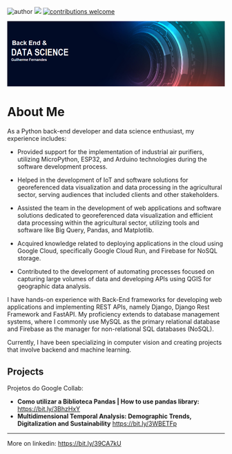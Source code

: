 ![author](https://img.shields.io/badge/author-Gui_Fernandes-red.svg) [![](https://img.shields.io/badge/python-3.7+-blue.svg)](https://www.python.org/downloads/release/python-365/) [![contributions welcome](https://img.shields.io/badge/contributions-welcome-brightgreen.svg?style=flat)](https://github.com/carlosfab/data_science/issues)

<p align="center">
  <img src="Banner 2.0.png" >
</p>

# About Me

 As a Python back-end developer and data science enthusiast, my experience includes:

 - Provided support for the implementation of industrial air purifiers, utilizing MicroPython, ESP32, and Arduino technologies during the software development process.

 - Helped in the development of IoT and software solutions for georeferenced data visualization and data processing in the agricultural sector, serving audiences that included clients and other stakeholders.

 - Assisted the team in the development of web applications and software solutions dedicated to georeferenced data visualization and efficient data processing within the agricultural sector, utilizing tools and software like Big Query, Pandas, and Matplotlib.

 - Acquired knowledge related to deploying applications in the cloud using Google Cloud, specifically Google Cloud Run, and Firebase for NoSQL storage.

 - Contributed to the development of automating processes focused on capturing large volumes of data and developing APIs using QGIS for geographic data analysis.

 I have hands-on experience with Back-End frameworks for developing web applications and implementing REST APIs, namely Django, Django Rest Framework and FastAPI. My proficiency extends to database management systems, where I commonly use MySQL as the primary relational database and Firebase as the manager for non-relational SQL databases (NoSQL).

Currently, I have been specializing in computer vision and creating projects that involve backend and machine learning. 

## Projects
Projetos do Google Collab:

* **Como utilizar a Biblioteca Pandas | How to use pandas library:** https://bit.ly/3BhzHxY
* **Multidimensional Temporal Analysis: Demographic Trends, Digitalization and Sustainability** https://bit.ly/3WBETFp
--------------------------------------------------------------------

More on linkedin: https://bit.ly/39CA7kU
